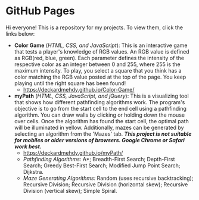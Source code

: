 # GitHub Pages
Hi everyone! This is a repository for my projects. To view them, click the links below:
* **Color Game** (*HTML, CSS, and JavaScript*): This is an interactive game that tests a player's knowledge of RGB values. An RGB value is defined as RGB(red, blue, green). Each parameter defines the intensity of the respective color as an integer between 0 and 255, where 255 is the maximum intensity. To play, you select a square that you think has a color matching the RGB value posted at the top of the page. You keep playing until the right square has been found!
  * https://deckardmehdy.github.io/Color-Game/
* **myPath** (*HTML, CSS, JavaScript, and jQuery*): This is a visualizing tool that shows how different pathfinding algorithms work. The program's objective is to go from the start cell to the end cell using a pathfinding algorithm. You can draw walls by clicking or holding down the mouse over cells. Once the algorithm has found the start cell, the optimal path will be illuminated in yellow. Additionally, mazes can be generated by selecting an algorithm from the 'Mazes' tab. ***This project is not suitable for mobiles or older versions of browsers. Google Chrome or Safari work best.***
  * https://deckardmehdy.github.io/myPath/
  * *Pathfinding Algorithms:* A*; Breadth-First Search; Depth-First Search; Greedy Best-First Search; Modified Jump Point Search; Dijkstra.
  * *Maze Generating Algorithms:* Random (uses recursive backtracking); Recursive Division; Recursive Division (horizontal skew); Recursive Division (vertical skew); Simple Spiral.
